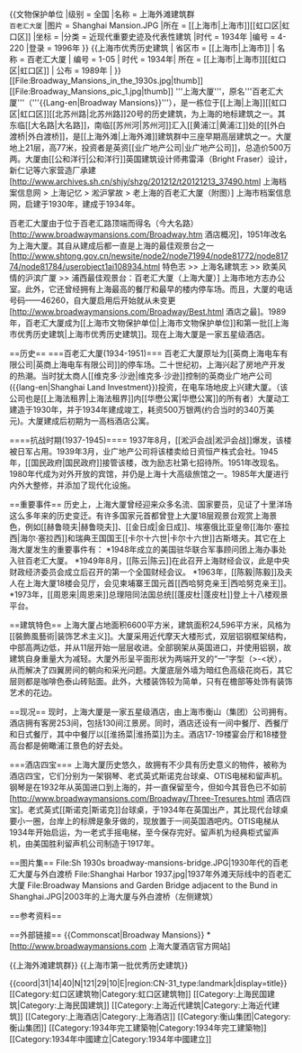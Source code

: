 {{文物保护单位
|级别 = 全国
|名称 = 上海外滩建筑群<br /><small>百老汇大厦</small>
|图片 = Shanghai Mansion.JPG
|所在 = [[上海市|上海市]][[虹口区|虹口区]]
|坐标 = 
|分类 = 近现代重要史迹及代表性建筑
|时代 = 1934年
|编号 = 4-220
|登录 = 1996年
}}
{{上海市优秀历史建筑 |
省区市 = [[上海市|上海市]] |
名称 = 百老汇大厦 |
编号 = 1-05 |
时代 = 1934年|
所在 = [[上海市|上海市]][[虹口区|虹口区]] |
公布 = 1989年 |
}}
[[File:Broadway_Mansions_in_the_1930s.jpg|thumb]]
[[File:Broadway_Mansions_pic_1.jpg|thumb]]
'''上海大厦'''，原名'''百老汇大厦'''（'''{{Lang-en|Broadway Mansions}}'''），是一栋位于[[上海|上海]][[虹口区|虹口区]][[北苏州路|北苏州路]]20号的历史建筑，为上海的地标建筑之一。其东临[[大名路|大名路]]，南临[[苏州河|苏州河]]汇入[[黄浦江|黄浦江]]处的[[外白渡桥|外白渡桥]]，是[[上海外滩|上海外滩]]建筑群中三座早期高层建筑之一。大厦地上21层，高77米，投资者是英资[[业广地产公司|业广地产公司]]，总造价500万两。大厦由[[公和洋行|公和洋行]]英国建筑设计师弗雷泽（Bright Fraser）设计，新仁记等六家营造厂承建<ref name="gg">[http://www.archives.sh.cn/shjy/shzg/201212/t20121213_37490.html 上海档案信息网 > 上海记忆 > 淞沪掌故 > 老上海的百老汇大厦（附图）] 上海市档案信息网</ref>，启建于1930年，建成于1934年。

百老汇大厦由于位于百老汇路顶端而得名（今大名路）<ref name="nj">[http://www.broadwaymansions.com/Broadway.htm 酒店概况]</ref>，1951年改名为上海大厦。其自从建成后都一直是上海的最佳观景台之一<ref name="gb">[http://www.shtong.gov.cn/newsite/node2/node71994/node81772/node81774/node81784/userobject1ai108934.html 特色志 >> 上海名建筑志 >> 欧美风情的沪滨广厦 >> 浦西最佳观景台：百老汇大厦（上海大厦）] 上海市地方志办公室</ref>。此外，它还曾经拥有上海最高的餐厅和最早的楼内停车场<ref name="nj"/>。而且，大厦的电话号码——46260，自大厦启用后开始就从未变更<ref name="bh">[http://www.broadwaymansions.com/Broadway/Best.html 酒店之最]</ref>。1989年，百老汇大厦成为[[上海市文物保护单位|上海市文物保护单位]]和第一批[[上海市优秀历史建筑|上海市优秀历史建筑]]。现在上海大厦是一家五星级酒店。

==历史==
===百老汇大厦(1934-1951)===
百老汇大厦原址为[[英商上海电车有限公司|英商上海电车有限公司]]的停车场。二十世纪初，上海兴起了房地产开发的热潮。当时犹太商人[[维克多·沙逊|维克多·沙逊]]控制的英商业广地产公司({{lang-en|Shanghai Land Investment}})投资，在电车场地皮上兴建大厦。（该公司也是[[上海法租界|上海法租界]]内[[华懋公寓|华懋公寓]]的所有者）大厦动工建造于1930年，并于1934年建成竣工，耗资500万银两(约合当时的340万美元)。大厦建成后初期为一高档酒店公寓。

====抗战时期(1937-1945)====
1937年8月，[[淞沪会战|淞沪会战]]爆发，该楼被日军占用。1939年3月，业广地产公司将该楼卖给日资恒产株式会社。1945年，[[国民政府|国民政府]]接管该楼，改为励志社第七招待所。1951年改现名。1980年代成为对外开放的宾馆，并仍是上海十大高级旅馆之一<ref name="gb"/>。1985年大厦进行内外大整修，并添加了现代化设施。

==重要事件==
历史上，上海大厦曾经迎来众多名流、国家要员，见证了十里洋场这么多年来的历史变迁。有许多国家元首都曾登上大厦18层观景台观赏上海景色，例如[[赫鲁晓夫|赫鲁晓夫]]、[[金日成|金日成]]、埃塞俄比亚皇帝[[海尔·塞拉西|海尔·塞拉西]]和瑞典王国国王[[卡尔十六世|卡尔十六世]]古斯塔夫。其它在上海大厦发生的重要事件有：
*1948年成立的美国驻华联合军事顾问团上海办事处入驻百老汇大厦。
*1949年8月，[[陈云|陈云]]在此召开上海财经会议，此是中央财政经济委员会成立后召开的第一个全国财经会议<ref name="gb"/>。
*1963年，[[陈毅|陈毅]]及夫人在上海大厦18楼会见厅，会见柬埔寨王国元首[[西哈努克亲王|西哈努克亲王]]。
*1973年，[[周恩来|周恩来]]总理陪同法国总统[[蓬皮杜|蓬皮杜]]登上十八楼观景平台。

==建筑特色==
上海大厦占地面积6600平方米，建筑面积24,596平方米，风格为[[裝飾風藝術|装饰艺术主义]]。大厦采用近代摩天大楼形式，双层铝钢框架结构，中部高两边低，并从11层开始一层层收进。全部钢架从英国进口，并使用铝钢，故建筑自身重量大为减轻<ref name="gb"/>。大厦外形呈平面形状为两端开叉的“一”字型（>-<状），从而解决了四翼房间的朝向和采光问题<ref name="nj"/>。大厦底层外墙为暗红色高级花岗石，其它层则都是咖啡色泰山砖贴面。此外，大楼装饰较为简单，只有在檐部等处饰有装饰艺术的花边。

==现况==
现时，上海大厦是一家五星级酒店，由上海市衡山（集团）公司拥有。酒店拥有客房253间，包括130间江景房。同时，酒店还设有一间中餐厅、西餐厅和日式餐厅，其中中餐厅以[[淮扬菜|淮扬菜]]为主<ref name="bh"/>。酒店17-19楼宴会厅和18楼登高台都是俯瞰浦江景色的好去处。

===酒店四宝===
上海大厦历史悠久，故拥有不少具有历史意义的物件，被称为酒店四宝，它们分别为一架钢琴、老式英式斯诺克台球桌、OTIS电梯和留声机。钢琴是在1932年从英国进口到上海的，并一直保留至今，但如今其音色已不如前<ref name="njkl">[http://www.broadwaymansions.com/Broadway/Three-Tresures.html 酒店四宝]</ref>。老式英式[[斯诺克|斯诺克]]台球桌，于1934年在英国出产，其比现代台球桌要小一圈，台岸上的标牌是象牙做的，现放置于一间英国酒吧内。OTIS电梯从1934年开始启运，为一老式手摇电梯，至今保存完好。留声机为经典柜式留声机，由美国胜利留声机公司制造于1917年。

==图片集==
<gallery>
File:Sh 1930s broadway-mansions-bridge.JPG|1930年代的百老汇大厦与外白渡桥
File:Shanghai Harbor 1937.jpg|1937年外滩天际线中的百老汇大厦
File:Broadway Mansions and Garden Bridge adjacent to the Bund in Shanghai.JPG|2003年的上海大厦与外白渡桥（左侧建筑）
</gallery>

==参考资料==
<references />

==外部链接==
{{Commonscat|Broadway Mansions}}
*[http://www.broadwaymansions.com 上海大厦酒店官方网站]


{{上海外滩建筑群}}
{{上海市第一批优秀历史建筑}}

{{coord|31|14|40|N|121|29|10|E|region:CN-31_type:landmark|display=title}}
[[Category:虹口区建筑物|Category:虹口区建筑物]]
[[Category:上海民国建筑|Category:上海民国建筑]]
[[Category:上海近代建筑|Category:上海近代建筑]]
[[Category:上海酒店|Category:上海酒店]]
[[Category:衡山集团|Category:衡山集团]]
[[Category:1934年完工建築物|Category:1934年完工建築物]]
[[Category:1934年中國建立|Category:1934年中國建立]]